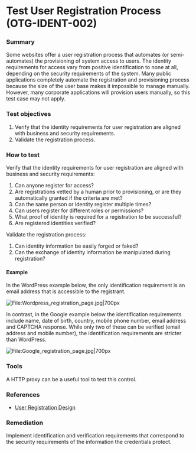 # Test User Registration Process (OTG-IDENT-002)


### Summary

Some websites offer a user registration process that automates (or semi-automates) the provisioning of system access to users. The identity requirements for access vary from positive identification to none at all, depending on the security requirements of the system. Many public applications completely automate the registration and provisioning process because the size of the user base makes it impossible to manage manually. However, many corporate applications will provision users manually, so this test case may not apply.


### Test objectives

1. Verify that the identity requirements for user registration are aligned with business and security requirements.
2. Validate the registration process.


### How to test

Verify that the identity requirements for user registration are aligned with business and security requirements:
1. Can anyone register for access?
2. Are registrations vetted by a human prior to provisioning, or are they automatically granted if the criteria are met?
3. Can the same person or identity register multiple times?
4. Can users register for different roles or permissions?
5. What proof of identity is required for a registration to be successful?
6. Are registered identities verified?

Validate the registration process:
1. Can identity information be easily forged or faked?
2. Can the exchange of identity information be manipulated during registration?


#### Example

In the WordPress example below, the only identification requirement is an email address that is accessible to the registrant.

![File:Wordpress_registration_page.jpg|700px](https://www.owasp.org/images/thumb/c/c7/Wordpress_registration_page.jpg/700px-Wordpress_registration_page.jpg)


In contrast, in the Google example below the identification requirements include name, date of birth, country, mobile phone number, email address and CAPTCHA response. While only two of these can be verified (email address and mobile number), the identification requirements are stricter than WordPress.

![File:Google_registration_page.jpg|700px](https://www.owasp.org/images/thumb/9/92/Google_registration_page.jpg/700px-Google_registration_page.jpg)


### Tools

A HTTP proxy can be a useful tool to test this control.


### References

* [User Registration Design](http://mashable.com/2011/06/09/user-registration-design/)


### Remediation

Implement identification and verification requirements that correspond to the security requirements of the information the credentials protect.
